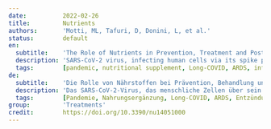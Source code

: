 ```yaml
---
date:          2022-02-26
title:         Nutrients
authors:       'Motti, ML, Tafuri, D, Donini, L, et al.'
status:        default
en:
  subtitle:    'The Role of Nutrients in Prevention, Treatment and Post-Coronavirus Disease-2019 (COVID-19)'
  description: 'SARS-CoV-2 virus, infecting human cells via its spike protein, causes Coronavirus disease 2019 (COVID-19). COVID-19 is characterized by shortness of breath, fever, and pneumonia and is sometimes fatal. Unfortunately, to date, there is still no definite therapy to treat COVID-19. Therefore, the World Health Organization (WHO) approved only supportive care. During the COVID-19 pandemic, the need to maintain a correct intake of nutrients to support very weakened patients in overcoming disease arose. The literature available on nutrient intake for COVID-19 is mainly focused on prevention. However, the safe intake of micro- and/or macro-nutrients can be useful either for preventing infection and supporting the immune response during COVID-19, as well as in the post-acute phase, i.e., “long COVID”, that is sometimes characterized by the onset of various long lasting and disabling symptoms. The aim of this review is to focus on the role of nutrient intake during all the different phases of the disease, including prevention, the acute phase, and finally long COVID. '
  tags:        [pandemic, nutritional supplement, Long-COVID, ARDS, inflammation, immune system]
de:
  subtitle:    'Die Rolle von Nährstoffen bei Prävention, Behandlung und Post-Coronavirus-Erkrankungen-2019 (COVID-19'
  description: 'Das SARS-CoV-2-Virus, das menschliche Zellen über sein Spike-Protein infiziert, verursacht die Coronavirus-Krankheit 2019 (COVID-19). COVID-19 ist gekennzeichnet durch Kurzatmigkeit, Fieber und Lungenentzündung und verläuft manchmal tödlich. Leider gibt es bis heute noch keine eindeutige Therapie zur Behandlung von COVID-19. Daher hat die Weltgesundheitsorganisation (WHO) nur eine unterstützende Behandlung zugelassen. Während der COVID-19-Pandemie ergab sich die Notwendigkeit, eine korrekte Nährstoffzufuhr aufrechtzuerhalten, um die sehr geschwächten Patienten bei der Überwindung der Krankheit zu unterstützen. Die verfügbare Literatur zur Nährstoffzufuhr bei COVID-19 konzentriert sich hauptsächlich auf die Prävention. Die sichere Zufuhr von Mikro- und/oder Makronährstoffen kann jedoch sowohl zur Prävention von Infektionen und zur Unterstützung der Immunreaktion während COVID-19 als auch in der postakuten Phase, d. h. der "langen COVID", nützlich sein, die manchmal durch das Auftreten verschiedener lang anhaltender und behindernder Symptome gekennzeichnet ist. Ziel dieser Übersichtsarbeit ist es, sich auf die Rolle der Nährstoffzufuhr in den verschiedenen Phasen der Krankheit zu konzentrieren, einschließlich der Prävention, der akuten Phase und schließlich von Long-COVID. ' 
  tags:        [Pandemie, Nahrungsergänzung, Long-COVID, ARDS, Entzündung, Immunsystem]
group:         'Treatments'
credit:        https://doi.org/10.3390/nu14051000
---
```

